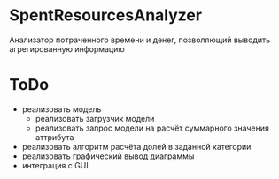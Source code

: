# SpentResourcesAnalyzer
Анализатор потраченного времени и денег, позволяющий выводить агрегированную информацию

# ToDo
* реализовать модель
    * реализовать загрузчик модели
    * реализовать запрос модели на расчёт суммарного значения аттрибута
* реализовать алгоритм расчёта долей в заданной категории
* реализовать графический вывод диаграммы
* интеграция с GUI